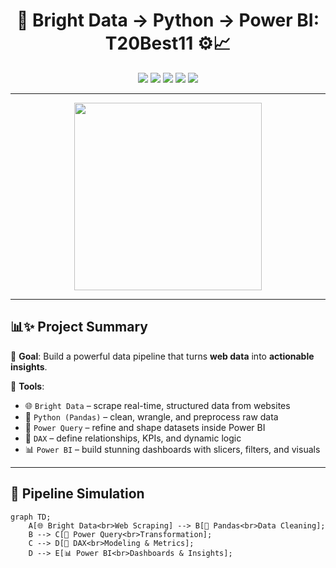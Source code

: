 
<h1 align="center">🚀 Bright Data → Python → Power BI: T20Best11 ⚙️📈</h1>

<p align="center">
  <img src="https://img.shields.io/badge/Web%20Scraping-Bright%20Data-blue?style=for-the-badge&logo=web&logoColor=white" />
  <img src="https://img.shields.io/badge/Data%20Cleaning-Pandas-yellow?style=for-the-badge&logo=python&logoColor=white" />
  <img src="https://img.shields.io/badge/ETL-Power%20Query-green?style=for-the-badge&logo=microsoftpowerbi&logoColor=white" />
  <img src="https://img.shields.io/badge/Modeling-DAX-purple?style=for-the-badge&logo=microsoft&logoColor=white" />
  <img src="https://img.shields.io/badge/Visualization-Power%20BI-orange?style=for-the-badge&logo=powerbi&logoColor=white" />
</p>

---

<p align="center">
  <img src="https://media.giphy.com/media/l41YgVjU5f2I5KkTC/giphy.gif" width="300"/>
</p>

---

## 📊✨ Project Summary

🚧 **Goal**: Build a powerful data pipeline that turns **web data** into **actionable insights**.

🧩 **Tools**:
- 🌐 `Bright Data` – scrape real-time, structured data from websites
- 🐍 `Python (Pandas)` – clean, wrangle, and preprocess raw data
- 🔄 `Power Query` – refine and shape datasets inside Power BI
- 🧠 `DAX` – define relationships, KPIs, and dynamic logic
- 📊 `Power BI` – build stunning dashboards with slicers, filters, and visuals

---

## 🔁 Pipeline Simulation

```mermaid
graph TD;
    A[🌐 Bright Data<br>Web Scraping] --> B[🐍 Pandas<br>Data Cleaning];
    B --> C[🔄 Power Query<br>Transformation];
    C --> D[🧠 DAX<br>Modeling & Metrics];
    D --> E[📊 Power BI<br>Dashboards & Insights];
